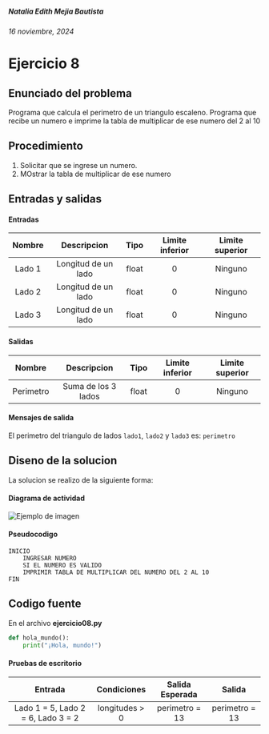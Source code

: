 ##### Natalia Edith Mejia Bautista 
###### 16 noviembre, 2024

# Ejercicio 8

## Enunciado del problema
Programa que calcula el perimetro de un triangulo escaleno.
Programa que recibe un numero e imprime la tabla de multiplicar de ese numero del 2 al 10

## Procedimiento 
1. Solicitar que se ingrese un numero.
2. MOstrar la tabla de multiplicar de ese numero

## Entradas y salidas
#### Entradas
| Nombre  | Descripcion  | Tipo | Limite inferior | Limite superior |
|:-------------:|:---------------:| :-------------:|:---------:|:---------:|
| Lado 1       |Longitud de un lado | float | 0 | Ninguno |
| Lado 2       |Longitud de un lado | float | 0 | Ninguno |
| Lado 3       |Longitud de un lado | float | 0 | Ninguno |

#### Salidas
| Nombre  | Descripcion  | Tipo | Limite inferior | Limite superior |
|:-------------:|:---------------:| :-------------:|:---------:|:---------:|
| Perimetro       |Suma de los 3 lados| float | 0 | Ninguno |

#### Mensajes de salida
El perimetro del triangulo de lados `lado1`, `lado2` y `lado3` es: `perimetro`

## Diseno de la solucion 
La solucion se realizo de la siguiente forma:
#### Diagrama de actividad
![Ejemplo de imagen](https://ejemplo.com/imagen.png)


#### Pseudocodigo
```plaintext
INICIO
    INGRESAR NUMERO
    SI EL NUMERO ES VALIDO
    IMPRIMIR TABLA DE MULTIPLICAR DEL NUMERO DEL 2 AL 10
FIN
```

## Codigo fuente
En el archivo **ejercicio08.py**
```python
def hola_mundo():
    print("¡Hola, mundo!")
```

#### Pruebas de escritorio
| Entrada | Condiciones | Salida Esperada | Salida |
|:-------------:|:---------------:| :-------------:|:---------:|
| Lado 1 = 5, Lado 2 = 6, Lado 3 = 2 | longitudes > 0 | perimetro = 13 | perimetro = 13 |